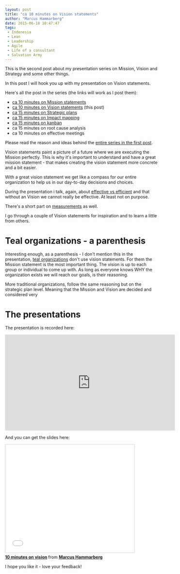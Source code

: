 ```yaml
---
layout: post
title: "ca 10 minutes on Vision statements"
author: "Marcus Hammarberg"
date: 2015-06-18 10:47:47
tags:
 - Indonesia
 - Lean
 - Leadership
 - Agile
 - Life of a consultant
 - Salvation Army
---
```


This is the second post about my presentation series on Mission, Vision and Strategy and some other things. 

In this post I will hook you up with my presentation on Vision statements.

Here's all the post in the series (the links will work as I post them):

* [ca 10 minutes on Mission statements](/2015/06/ca--minutes-on-mission.html)
* [ca 10 minutes on Vision statements](/2015/06/ca--minutes-on-vision-statements.html) (this post)
* [ca 15 minutes on Strategic plans](/2015/06/ca--minutes-on-strategic-plans.html)
* [ca 15 minutes on Impact mapping](/2015/06/ca--minutes-on-impact-mapping.html)
* [ca 15 minutes on kanban](/2015/06/ca--minutes-on-kanban.html)
* ca 15 minutes on root cause analysis
* ca 10 minutes on effective meetings

Please read the reason and ideas behind the [entire series in the first post](/2015/06/new-series-marcus-on-business.html).

<a name='more'></a>
Vision statements paint a picture of a future where we are executing the Mission perfectly. This is why it's important to understand and have a great mission statement - that makes creating the vision statement more concrete and a bit easier. 

With a great vision statement we get like a compass for our entire organization to help us in our day-to-day decisions and choices. 

During the presentation i talk, again, about [effective vs efficient](http://www.marcusoft.net/2014/10/effective-revisted.html) and that without an Vision we cannot really be effective. At least not on purpose. 

There's a short part on [measurements](http://www.marcusoft.net/2014/12/what-ive-learned-from-how-to-measure-anything.html) as well. 

I go through a couple of Vision statements for inspiration and to learn a little from others. 

# Teal organizations - a parenthesis

Interesting enough, as a parenthesis - I don't mention this in the presentation, [teal organizations]() don't use vision statements. For them the Mission statement is the most important thing. The vision is up to each group or individual to come up with. As long as everyone knows WHY the organization exists we will reach our goals, is their reasoning. 

More traditional organizations, follow the same reasoning but on the strategic plan level. Meaning that the Mission and Vision are decided and considered very 

# The presentations
The presentation is recorded here: 
<iframe width="560" height="315" src="https://www.youtube.com/embed/dc0zvNymNcM" frameborder="0" allowfullscreen></iframe>

And you can get the slides here:
<iframe src="//www.slideshare.net/slideshow/embed_code/key/Kl5gpAmr9WmU4" width="425" height="355" frameborder="0" marginwidth="0" marginheight="0" scrolling="no" style="border:1px solid #CCC; border-width:1px; margin-bottom:5px; max-width: 100%;" allowfullscreen> </iframe> <div style="margin-bottom:5px"> <strong> <a href="//www.slideshare.net/marcusoftnet/10-minutes-on-vision" title="10 minutes on vision" target="_blank">10 minutes on vision</a> </strong> from <strong><a href="//www.slideshare.net/marcusoftnet" target="_blank">Marcus Hammarberg</a></strong> </div> 

I hope you like it - love your feedback!